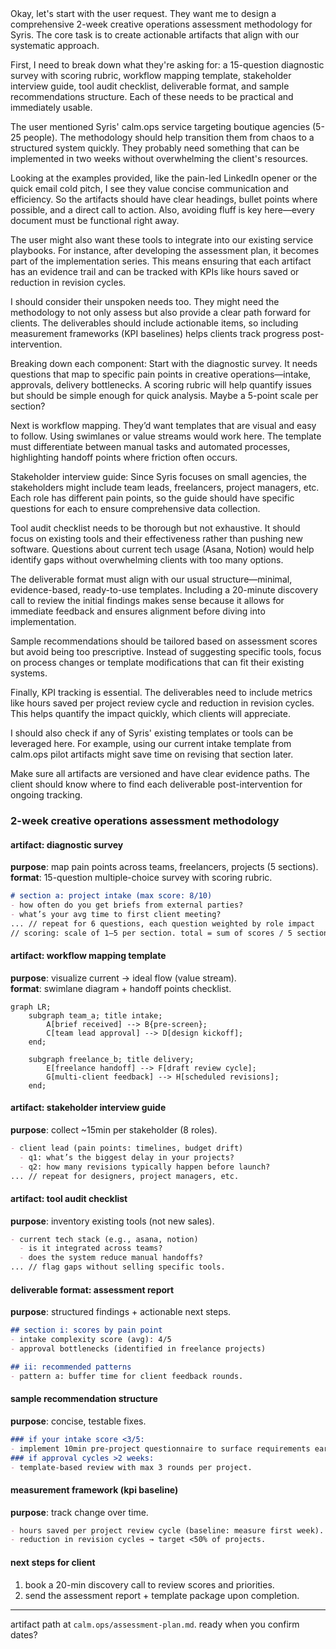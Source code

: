 <think>
Okay, let's start with the user request. They want me to design a comprehensive 2-week creative operations assessment methodology for Syris. The core task is to create actionable artifacts that align with our systematic approach.

First, I need to break down what they're asking for: a 15-question diagnostic survey with scoring rubric, workflow mapping template, stakeholder interview guide, tool audit checklist, deliverable format, and sample recommendations structure. Each of these needs to be practical and immediately usable.

The user mentioned Syris' calm.ops service targeting boutique agencies (5-25 people). The methodology should help transition them from chaos to a structured system quickly. They probably need something that can be implemented in two weeks without overwhelming the client's resources.

Looking at the examples provided, like the pain-led LinkedIn opener or the quick email cold pitch, I see they value concise communication and efficiency. So the artifacts should have clear headings, bullet points where possible, and a direct call to action. Also, avoiding fluff is key here—every document must be functional right away.

The user might also want these tools to integrate into our existing service playbooks. For instance, after developing the assessment plan, it becomes part of the implementation series. This means ensuring that each artifact has an evidence trail and can be tracked with KPIs like hours saved or reduction in revision cycles.

I should consider their unspoken needs too. They might need the methodology to not only assess but also provide a clear path forward for clients. The deliverables should include actionable items, so including measurement frameworks (KPI baselines) helps clients track progress post-intervention.

Breaking down each component: Start with the diagnostic survey. It needs questions that map to specific pain points in creative operations—intake, approvals, delivery bottlenecks. A scoring rubric will help quantify issues but should be simple enough for quick analysis. Maybe a 5-point scale per section?

Next is workflow mapping. They’d want templates that are visual and easy to follow. Using swimlanes or value streams would work here. The template must differentiate between manual tasks and automated processes, highlighting handoff points where friction often occurs.

Stakeholder interview guide: Since Syris focuses on small agencies, the stakeholders might include team leads, freelancers, project managers, etc. Each role has different pain points, so the guide should have specific questions for each to ensure comprehensive data collection.

Tool audit checklist needs to be thorough but not exhaustive. It should focus on existing tools and their effectiveness rather than pushing new software. Questions about current tech usage (Asana, Notion) would help identify gaps without overwhelming clients with too many options.

The deliverable format must align with our usual structure—minimal, evidence-based, ready-to-use templates. Including a 20-minute discovery call to review the initial findings makes sense because it allows for immediate feedback and ensures alignment before diving into implementation.

Sample recommendations should be tailored based on assessment scores but avoid being too prescriptive. Instead of suggesting specific tools, focus on process changes or template modifications that can fit their existing systems.

Finally, KPI tracking is essential. The deliverables need to include metrics like hours saved per project review cycle and reduction in revision cycles. This helps quantify the impact quickly, which clients will appreciate.

I should also check if any of Syris' existing templates or tools can be leveraged here. For example, using our current intake template from calm.ops pilot artifacts might save time on revising that section later.

Make sure all artifacts are versioned and have clear evidence paths. The client should know where to find each deliverable post-intervention for ongoing tracking.
</think>
### 2-week creative operations assessment methodology

#### artifact: diagnostic survey  
**purpose**: map pain points across teams, freelancers, projects (5 sections).  
**format**: 15-question multiple-choice survey with scoring rubric.  

```markdown
# section a: project intake (max score: 8/10)  
- how often do you get briefs from external parties?  
- what’s your avg time to first client meeting?  
... // repeat for 6 questions, each question weighted by role impact  
// scoring: scale of 1–5 per section. total = sum of scores / 5 sections.
```

#### artifact: workflow mapping template  
**purpose**: visualize current → ideal flow (value stream).  
**format**: swimlane diagram + handoff points checklist.  

```mermaid
graph LR;
    subgraph team_a; title intake;
        A[brief received] --> B{pre-screen};
        C[team lead approval] --> D[design kickoff];
    end;

    subgraph freelance_b; title delivery;
        E[freelance handoff] --> F[draft review cycle];
        G[multi-client feedback] --> H[scheduled revisions];
    end;
```

#### artifact: stakeholder interview guide  
**purpose**: collect ~15min per stakeholder (8 roles).  

```markdown
- client lead (pain points: timelines, budget drift)  
  - q1: what’s the biggest delay in your projects?  
  - q2: how many revisions typically happen before launch?  
... // repeat for designers, project managers, etc.
```

#### artifact: tool audit checklist  
**purpose**: inventory existing tools (not new sales).  

```markdown
- current tech stack (e.g., asana, notion)  
  - is it integrated across teams?  
  - does the system reduce manual handoffs?  
... // flag gaps without selling specific tools.
```

#### deliverable format: assessment report  
**purpose**: structured findings + actionable next steps.  

```markdown
## section i: scores by pain point  
- intake complexity score (avg): 4/5  
- approval bottlenecks (identified in freelance projects)  

## ii: recommended patterns  
- pattern a: buffer time for client feedback rounds.
```

#### sample recommendation structure  
**purpose**: concise, testable fixes.  

```markdown
### if your intake score <3/5:  
- implement 10min pre-project questionnaire to surface requirements early.  
### if approval cycles >2 weeks:  
- template-based review with max 3 rounds per project.
```

#### measurement framework (kpi baseline)  
**purpose**: track change over time.  

```markdown
- hours saved per project review cycle (baseline: measure first week).
- reduction in revision cycles → target <50% of projects.
```

#### next steps for client  
1. book a 20-min discovery call to review scores and priorities.  
2. send the assessment report + template package upon completion.

---

artifact path at `calm.ops/assessment-plan.md`. ready when you confirm dates?